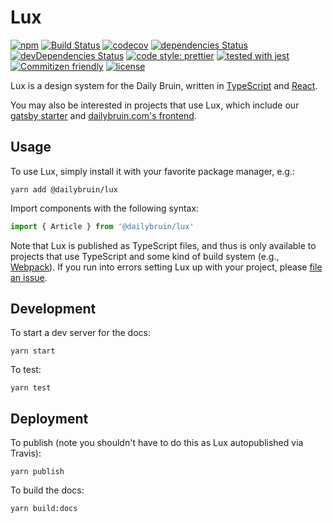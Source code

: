 # Lux

[![npm](https://img.shields.io/npm/v/@dailybruin/lux.svg)](https://www.npmjs.com/package/@dailybruin/lux)
[![Build Status](https://travis-ci.com/dailybruin/lux.svg?branch=master)](https://travis-ci.com/dailybruin/lux)
[![codecov](https://codecov.io/gh/dailybruin/lux/branch/master/graph/badge.svg?token=GvqJtgnbAf)](https://codecov.io/gh/dailybruin/lux)
[![dependencies Status](https://david-dm.org/dailybruin/lux/status.svg)](https://david-dm.org/dailybruin/lux)
[![devDependencies Status](https://david-dm.org/dailybruin/lux/dev-status.svg)](https://david-dm.org/dailybruin/lux?type=dev)
[![code style: prettier](https://img.shields.io/badge/code_style-prettier-ff69b4.svg?style=flat)](https://github.com/prettier/prettier)
[![tested with jest](https://img.shields.io/badge/tested_with-jest-99424f.svg?style=flat)](https://github.com/facebook/jest)
[![Commitizen friendly](https://img.shields.io/badge/commitizen-friendly-brightgreen.svg)](http://commitizen.github.io/cz-cli/)
[![license](https://img.shields.io/github/license/dailybruin/lux.svg)](/LICENSE)

Lux is a design system for the Daily Bruin, written in [TypeScript](https://www.typescriptlang.org) and [React](https://reactjs.org).

You may also be interested in projects that use Lux, which include our [gatsby starter](https://github.com/dailybruin/gatsby-starter-dailybruin) and [dailybruin.com's frontend](https://github.com/dailybruin/flamingo).

## Usage

To use Lux, simply install it with your favorite package manager, e.g.:

```
yarn add @dailybruin/lux
```

Import components with the following syntax:

```javascript
import { Article } from '@dailybruin/lux'
```

Note that Lux is published as TypeScript files, and thus is only available to projects that use TypeScript and some kind of build system (e.g., [Webpack](https://webpack.js.org)). If you run into errors setting Lux up with your project, please [file an issue](https://github.com/dailybruin/lux/issues/new).

## Development

To start a dev server for the docs:

```
yarn start
```

To test:

```
yarn test
```

## Deployment

To publish (note you shouldn't have to do this as Lux autopublished via Travis):

```
yarn publish
```

To build the docs:

```
yarn build:docs
```
